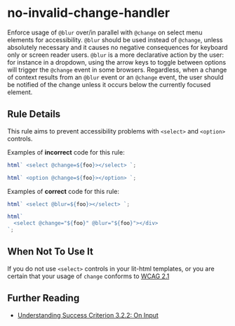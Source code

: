 # no-invalid-change-handler

Enforce usage of `@blur` over/in parallel with `@change` on select menu elements for accessibility. `@blur` should be used instead of `@change`, unless absolutely necessary and it causes no negative consequences for keyboard only or screen reader users. `@blur` is a more declarative action by the user: for instance in a dropdown, using the arrow keys to toggle between options will trigger the `@change` event in some browsers. Regardless, when a change of context results from an `@blur` event or an `@change` event, the user should be notified of the change unless it occurs below the currently focused element.

## Rule Details

This rule aims to prevent accessibility problems with `<select>` and `<option>` controls.

Examples of **incorrect** code for this rule:

```js
html` <select @change=${foo}></select> `;
```

```js
html` <option @change=${foo}></option> `;
```

Examples of **correct** code for this rule:

```js
html` <select @blur=${foo}></select> `;
```

```js
html`
  <select @change="${foo}" @blur="${foo}"></div>
`;
```

## When Not To Use It

If you do not use `<select>` controls in your lit-html templates, or you are certain that your usage
of `change` conforms to [WCAG 2.1](https://www.w3.org/WAI/WCAG21/Understanding/on-input)

## Further Reading

- [Understanding Success Criterion 3.2.2: On Input](https://www.w3.org/WAI/WCAG21/Understanding/on-input)
